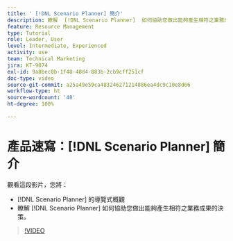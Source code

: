 ```yaml
---
title: ' [!DNL Scenario Planner] 簡介'
description: 瞭解  [!DNL Scenario Planner]  如何協助您做出能夠產生相符之業務成果的決策。瞭解如何導覽  [!DNL Scenario Planner]。
feature: Resource Management
type: Tutorial
role: Leader, User
level: Intermediate, Experienced
activity: use
team: Technical Marketing
jira: KT-9074
exl-id: 9a8bec0b-1f48-48d4-883b-2cb9cff251cf
doc-type: video
source-git-commit: a25a49e59ca483246271214886ea4dc9c10e8d66
workflow-type: ht
source-wordcount: '48'
ht-degree: 100%

---
```


# 產品速寫：[!DNL Scenario Planner] 簡介

觀看這段影片，您將：

* [!DNL Scenario Planner] 的導覽式概觀
* 瞭解 [!DNL Scenario Planner] 如何協助您做出能夠產生相符之業務成果的決策。

>[!VIDEO](https://video.tv.adobe.com/v/335316/?quality=12&learn=on)
